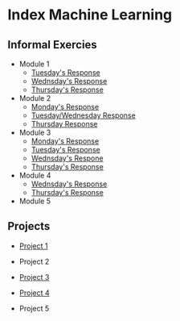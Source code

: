 # Index Machine Learning 

## Informal Exercies
- Module 1
    - [Tuesday's Response](mod1/tuesday1.md)
    - [Wednsday's Response](mod1/wed1.md)
    - [Thursday's Response](images/thurs1.md)
- Module 2
  - [Monday's Response](mod2/monday2.md)
  - [Tuesday/Wednesday Response](mod2/tuesday2.md)
  - [Thursday Response](mod2/thursday2.md)
- Module 3
  - [Monday's Response](mod3/monday3.md)
  - [Tuesday's Response](mod3/tuesday3.md)
  - [Wednsday's Respone](mod3/wednsday3.md)
  - [Thursday's Response](mod3/thursday3.md)
- Module 4
  - [Wednsday's Response](mod4/wednsday4.md)
  - [Thursday's Response](mod4/thursday4.md)
- Module 5

## Projects
- [Project 1](mod1/project1.md)

- Project 2

- [Project 3](mod3/project3.md)

- [Project 4](mod4/project4.md)

- Project 5

